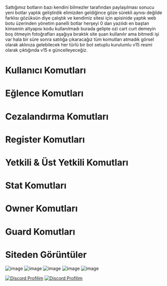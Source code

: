 Sattığımız botların bazı kendini bilmezler tarafından paylaşılması sonucu yeni botlar yaptık geliştirdik elimizden geldiğince göze sürekli aynısı değilde farklısı gözüksün diye çalıştık ve kendimiz sitesi için apisinide yaptık web botu üzerinden yönetim panelli botlar herşeyi 0 dan yazılıdı en baştan kimsenin altyapısı kodu kullanılmadı burada gelipte ozi cart curt demeyin boş ötmeyin fotoğrafları aşağıya bıraktık site şuan kullanılır ama bitmedi işi var hala bir süre sonra satılığa çıkaracağız tüm komutları atmadık görsel olarak aklınıza gelebilecek her türlü bir bot setuplu kurulumlu v15 resmi olarak çıktığında v15 e güncelleyeceğiz.

# Kullanıcı Komutları 



# Eğlence Komutları



# Cezalandırma Komutları



# Register Komutları


  
# Yetkili & Üst Yetkili Komutları



# Stat Komutları



# Owner Komutları



# Guard Komutları


  
# Siteden Görüntüler

![image](https://github.com/user-attachments/assets/826a773f-cb58-4b7e-805b-a663f40d1385)
![image](https://github.com/user-attachments/assets/60947b9b-5af0-4dd1-aa5e-54e3b7cc2bb2)
![image](https://github.com/user-attachments/assets/725bc935-b35e-463d-b520-9ec3f14c6fdb)
![image](https://github.com/user-attachments/assets/0778049e-4b21-4d94-ac41-b54ca1f8858f)
![image](https://github.com/user-attachments/assets/b9307300-c25f-4c69-9208-9d142d8eed9d)



[![Discord Profilim](https://lanyard.cnrad.dev/api/901094423033708576)](https://discord.com/users/901094423033708576) [![Discord Profilim](https://lanyard.cnrad.dev/api/1256494171196227594)](https://discord.com/users/1256494171196227594)

